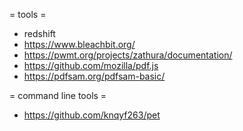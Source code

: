 = tools =
* redshift
* https://www.bleachbit.org/
* https://pwmt.org/projects/zathura/documentation/
* https://github.com/mozilla/pdf.js
* https://pdfsam.org/pdfsam-basic/

= command line tools =
* https://github.com/knqyf263/pet
